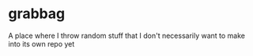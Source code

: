 # grabbag
A place where I throw random stuff that I don't necessarily want to make into its own repo yet

